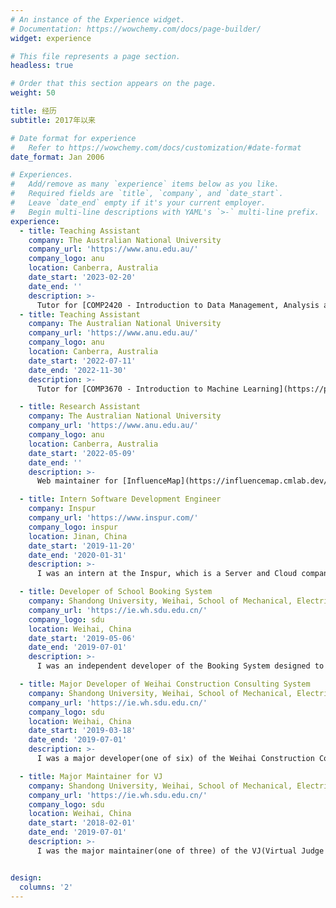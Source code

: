 ```yaml
---
# An instance of the Experience widget.
# Documentation: https://wowchemy.com/docs/page-builder/
widget: experience

# This file represents a page section.
headless: true

# Order that this section appears on the page.
weight: 50

title: 经历
subtitle: 2017年以来

# Date format for experience
#   Refer to https://wowchemy.com/docs/customization/#date-format
date_format: Jan 2006

# Experiences.
#   Add/remove as many `experience` items below as you like.
#   Required fields are `title`, `company`, and `date_start`.
#   Leave `date_end` empty if it's your current employer.
#   Begin multi-line descriptions with YAML's `>-` multi-line prefix.
experience:
  - title: Teaching Assistant
    company: The Australian National University
    company_url: 'https://www.anu.edu.au/'
    company_logo: anu
    location: Canberra, Australia
    date_start: '2023-02-20'
    date_end: ''
    description: >-
      Tutor for [COMP2420 - Introduction to Data Management, Analysis and Security](https://programsandcourses.anu.edu.au/course/comp2420).
  - title: Teaching Assistant
    company: The Australian National University
    company_url: 'https://www.anu.edu.au/'
    company_logo: anu
    location: Canberra, Australia
    date_start: '2022-07-11'
    date_end: '2022-11-30'
    description: >-
      Tutor for [COMP3670 - Introduction to Machine Learning](https://programsandcourses.anu.edu.au/2019/course/comp3670) and [COMP4650 - Document Analysis](https://programsandcourses.anu.edu.au/2023/course/COMP4650).

  - title: Research Assistant
    company: The Australian National University
    company_url: 'https://www.anu.edu.au/'
    company_logo: anu
    location: Canberra, Australia
    date_start: '2022-05-09'
    date_end: ''
    description: >-
      Web maintainer for [InfluenceMap](https://influencemap.cmlab.dev/) and [CSMetrics](https://csmetrics.net/).

  - title: Intern Software Development Engineer
    company: Inspur
    company_url: 'https://www.inspur.com/'
    company_logo: inspur
    location: Jinan, China
    date_start: '2019-11-20'
    date_end: '2020-01-31'
    description: >-
      I was an intern at the Inspur, which is a Server and Cloud company in China. I helped to build a plugin management system based on [Cpp Micro Service](http://cppmicroservices.org/).

  - title: Developer of School Booking System
    company: Shandong University, Weihai, School of Mechanical, Electrical & Information Engineering
    company_url: 'https://ie.wh.sdu.edu.cn/'
    company_logo: sdu
    location: Weihai, China
    date_start: '2019-05-06'
    date_end: '2019-07-01'
    description: >-
      I was an independent developer of the Booking System designed to simplify the appointment process. The system is in-use till now, and maintained by a junior student.

  - title: Major Developer of Weihai Construction Consulting System
    company: Shandong University, Weihai, School of Mechanical, Electrical & Information Engineering
    company_url: 'https://ie.wh.sdu.edu.cn/'
    company_logo: sdu
    location: Weihai, China
    date_start: '2019-03-18'
    date_end: '2019-07-01'
    description: >-
      I was a major developer(one of six) of the Weihai Construction Consulting System, which is an enterprise-level business projects, and still in active development(from V1 to V2).

  - title: Major Maintainer for VJ
    company: Shandong University, Weihai, School of Mechanical, Electrical & Information Engineering
    company_url: 'https://ie.wh.sdu.edu.cn/'
    company_logo: sdu
    location: Weihai, China
    date_start: '2018-02-01'
    date_end: '2019-07-01'
    description: >-
      I was the major maintainer(one of three) of the VJ(Virtual Judge for ACM practice) system developed by a senior student. The system has more than 10K submissions since first published in 2017.


design:
  columns: '2'
---
```

